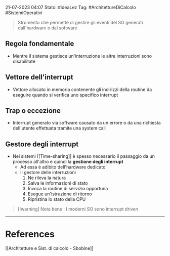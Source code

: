 21-07-2023 04:07
Stato: #ideaLez 
Tag: #ArchitettureDiCalcolo #SistemiOperativi

> Strumento che permette di gestire gli eventi del SO generati dall'hardware o dal software

## Regola fondamentale
- Mentre il sistema gestisce un'interruzione le altre interruzioni sono disabilitate 
## Vettore dell'interrupt
- Vettore allocato in memoria contenente gli indirizzi della routine da eseguire quando si verifica uno specifico interrupt

## Trap o eccezione
- Interrupt generato via software causato da un errore o da una richiesta dell'utente effettuata tramite una system call
## Gestore degli interrupt
- Nei sistemi [[Time-sharing]] è spesso necessario il passaggio da un processo all'altro e quindi la **gestione degli interrupt**
	- Ad essa è adibito dell'hardware dedicato
	- Il gestore delle interruzioni 
		1. Ne rileva la natura
		2. Salva le informazioni di stato
		3. Invoca la routine di servizio opportuna 
		4. Esegue un'istruzione di ritorno
		5. Ripristina lo stato della CPU


>[!warning] Nota bene :
>I moderni SO sono interrupt driven

---
# References 
[[Architetture e Sist. di calcolo - Sbobine]]
